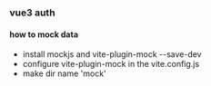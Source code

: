 ### vue3 auth

#### how to mock data

- install mockjs and vite-plugin-mock --save-dev
- configure vite-plugin-mock in the vite.config.js
- make dir name 'mock'

